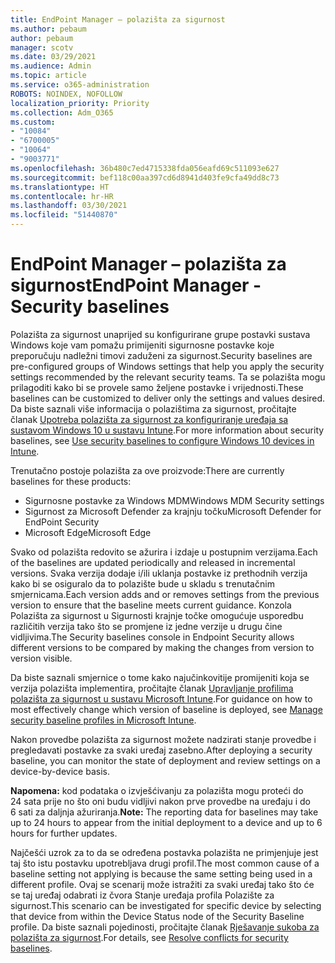 ```yaml
---
title: EndPoint Manager – polazišta za sigurnost
ms.author: pebaum
author: pebaum
manager: scotv
ms.date: 03/29/2021
ms.audience: Admin
ms.topic: article
ms.service: o365-administration
ROBOTS: NOINDEX, NOFOLLOW
localization_priority: Priority
ms.collection: Adm_O365
ms.custom:
- "10084"
- "6700005"
- "10064"
- "9003771"
ms.openlocfilehash: 36b480c7ed4715338fda056eafd69c511093e627
ms.sourcegitcommit: bef118c00aa397cd6d8941d403fe9cfa49dd8c73
ms.translationtype: HT
ms.contentlocale: hr-HR
ms.lasthandoff: 03/30/2021
ms.locfileid: "51440870"
---
```

# <a name="endpoint-manager---security-baselines"></a><span data-ttu-id="ae8cc-102">EndPoint Manager – polazišta za sigurnost</span><span class="sxs-lookup"><span data-stu-id="ae8cc-102">EndPoint Manager - Security baselines</span></span>

<span data-ttu-id="ae8cc-103">Polazišta za sigurnost unaprijed su konfigurirane grupe postavki sustava Windows koje vam pomažu primijeniti sigurnosne postavke koje preporučuju nadležni timovi zaduženi za sigurnost.</span><span class="sxs-lookup"><span data-stu-id="ae8cc-103">Security baselines are pre-configured groups of Windows settings that help you apply the security settings recommended by the relevant security teams.</span></span> <span data-ttu-id="ae8cc-104">Ta se polazišta mogu prilagoditi kako bi se provele samo željene postavke i vrijednosti.</span><span class="sxs-lookup"><span data-stu-id="ae8cc-104">These baselines can be customized to deliver only the settings and values desired.</span></span> <span data-ttu-id="ae8cc-105">Da biste saznali više informacija o polazištima za sigurnost, pročitajte članak [Upotreba polazišta za sigurnost za konfiguriranje uređaja sa sustavom Windows 10 u sustavu Intune](https://docs.microsoft.com/mem/intune/protect/security-baselines).</span><span class="sxs-lookup"><span data-stu-id="ae8cc-105">For more information about security baselines, see [Use security baselines to configure Windows 10 devices in Intune](https://docs.microsoft.com/mem/intune/protect/security-baselines).</span></span>

<span data-ttu-id="ae8cc-106">Trenutačno postoje polazišta za ove proizvode:</span><span class="sxs-lookup"><span data-stu-id="ae8cc-106">There are currently baselines for these products:</span></span>

- <span data-ttu-id="ae8cc-107">Sigurnosne postavke za Windows MDM</span><span class="sxs-lookup"><span data-stu-id="ae8cc-107">Windows MDM Security settings</span></span>
- <span data-ttu-id="ae8cc-108">Sigurnost za Microsoft Defender za krajnju točku</span><span class="sxs-lookup"><span data-stu-id="ae8cc-108">Microsoft Defender for EndPoint Security</span></span>
- <span data-ttu-id="ae8cc-109">Microsoft Edge</span><span class="sxs-lookup"><span data-stu-id="ae8cc-109">Microsoft Edge</span></span>

<span data-ttu-id="ae8cc-110">Svako od polazišta redovito se ažurira i izdaje u postupnim verzijama.</span><span class="sxs-lookup"><span data-stu-id="ae8cc-110">Each of the baselines are updated periodically and released in incremental versions.</span></span> <span data-ttu-id="ae8cc-111">Svaka verzija dodaje i/ili uklanja postavke iz prethodnih verzija kako bi se osiguralo da to polazište bude u skladu s trenutačnim smjernicama.</span><span class="sxs-lookup"><span data-stu-id="ae8cc-111">Each version adds and or removes settings from the previous version to ensure that the baseline meets current guidance.</span></span> <span data-ttu-id="ae8cc-112">Konzola Polazišta za sigurnost u Sigurnosti krajnje točke omogućuje usporedbu različitih verzija tako što se promjene iz jedne verzije u drugu čine vidljivima.</span><span class="sxs-lookup"><span data-stu-id="ae8cc-112">The Security baselines console in Endpoint Security allows different versions to be compared by making the changes from version to version visible.</span></span>

<span data-ttu-id="ae8cc-113">Da biste saznali smjernice o tome kako najučinkovitije promijeniti koja se verzija polazišta implementira, pročitajte članak [Upravljanje profilima polazišta za sigurnost u sustavu Microsoft Intune](https://docs.microsoft.com/mem/intune/protect/security-baselines-configure).</span><span class="sxs-lookup"><span data-stu-id="ae8cc-113">For guidance on how to most effectively change which version of baseline is deployed, see [Manage security baseline profiles in Microsoft Intune](https://docs.microsoft.com/mem/intune/protect/security-baselines-configure).</span></span>

<span data-ttu-id="ae8cc-114">Nakon provedbe polazišta za sigurnost možete nadzirati stanje provedbe i pregledavati postavke za svaki uređaj zasebno.</span><span class="sxs-lookup"><span data-stu-id="ae8cc-114">After deploying a security baseline, you can monitor the state of deployment and review settings on a device-by-device basis.</span></span>

<span data-ttu-id="ae8cc-115">**Napomena:** kod podataka o izvješćivanju za polazišta mogu proteći do 24 sata prije no što oni budu vidljivi nakon prve provedbe na uređaju i do 6 sati za daljnja ažuriranja.</span><span class="sxs-lookup"><span data-stu-id="ae8cc-115">**Note:** The reporting data for baselines may take up to 24 hours to appear from the initial deployment to a device and up to 6 hours for further updates.</span></span> 

<span data-ttu-id="ae8cc-116">Najčešći uzrok za to da se određena postavka polazišta ne primjenjuje jest taj što istu postavku upotrebljava drugi profil.</span><span class="sxs-lookup"><span data-stu-id="ae8cc-116">The most common cause of a baseline setting not applying is because the same setting being used in a different profile.</span></span> <span data-ttu-id="ae8cc-117">Ovaj se scenarij može istražiti za svaki uređaj tako što će se taj uređaj odabrati iz čvora Stanje uređaja profila Polazište za sigurnost.</span><span class="sxs-lookup"><span data-stu-id="ae8cc-117">This scenario can be investigated for specific device by selecting that device from within the Device Status node of the Security Baseline profile.</span></span> <span data-ttu-id="ae8cc-118">Da biste saznali pojedinosti, pročitajte članak [Rješavanje sukoba za polazišta za sigurnost](https://docs.microsoft.com/mem/intune/protect/security-baselines-monitor#resolve-conflicts-for-security-baselines).</span><span class="sxs-lookup"><span data-stu-id="ae8cc-118">For details, see [Resolve conflicts for security baselines](https://docs.microsoft.com/mem/intune/protect/security-baselines-monitor#resolve-conflicts-for-security-baselines).</span></span>